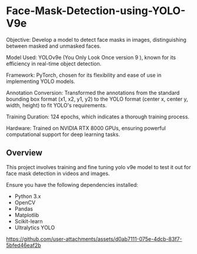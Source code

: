 # Face-Mask-Detection-using-YOLO-V9e
Objective:
Develop a model to detect face masks in images, distinguishing between masked and unmasked faces.

Model Used:
YOLOv9e (You Only Look Once version 9 ), known for its efficiency in real-time object detection.

Framework:
PyTorch, chosen for its flexibility and ease of use in implementing YOLO models.



Annotation Conversion: Transformed the annotations from the standard bounding box format (x1, x2, y1, y2) to the YOLO format (center x, center y, width, height) to fit YOLO's requirements.


Training Duration: 124 epochs, which indicates a thorough training process.

Hardware: Trained on NVIDIA RTX 8000 GPUs, ensuring powerful computational support for deep learning tasks.

## Overview

This project involves training and fine tuning yolo v9e model to test it out for face mask detection in videos and images.


Ensure you have the following dependencies installed:

- Python 3.x
- OpenCV
- Pandas
- Matplotlib
- Scikit-learn
- Ultralytics YOLO

https://github.com/user-attachments/assets/d0ab7111-075e-4dcb-83f7-5bfed46eaf2b

